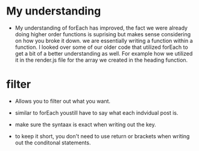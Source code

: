 # My understanding
- My understanding of forEach has improved, the fact we were already doing higher order functions
is suprising but makes sense considering on how you broke it down. we are essentially writing a function within a function. I looked over some of our older code that utilized forEach to get a bit of a better understanding as well. For example how we utilized it in the render.js file for the array we created in the heading function.

# filter
- Allows you to filter out what you want.

- similar to forEach youstill have to say what each indvidual post is.

- make sure the syntaax is exact when writing out the key.

- to keep it short, you don't need to use return or brackets when writing out the conditonal statements.